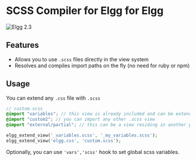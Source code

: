 # SCSS Compiler for Elgg for Elgg

![Elgg 2.3](https://img.shields.io/badge/Elgg-2.3-orange.svg?style=flat-square)

## Features

 * Allows you to use `.scss` files directly in the view system
 * Resolves and compiles import paths on the fly (no need for ruby or npm)
 
## Usage

You can extend any `.css` file with `.scss`

```scss
// custom.scss
@import "variables"; // this view is already included and can be extended by other plugins
@import "custom2"; // you can import any other .scss view
@import "external/partial"; // this can be a view residing in another plugin and named as external/_partial.scss  
```

```php
elgg_extend_view('_variables.scss', '_my_variables.scss');
elgg_extend_view('elgg.css', 'custom.scss');
```

Optionally, you can use `'vars','scss'` hook to set global scss variables.
